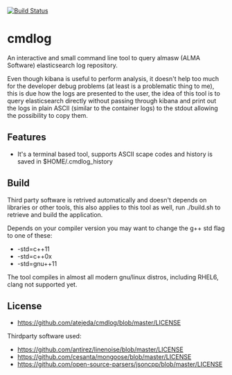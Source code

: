 [![Build Status](https://travis-ci.org/atejeda/cmdlog.svg?branch=master)](https://travis-ci.org/atejeda/cmdlog)

# cmdlog

An interactive and small command line tool to query almasw (ALMA Software) elasticsearch log repository.

Even though kibana is useful to perform analysis, it doesn't help too much for the developer debug problems (at least is a problematic thing to me), this is due how the logs are presented to the user, the idea of this tool is to query elasticsearch directly without passing through kibana and print out the logs in plain ASCII (similar to the container logs) to the stdout allowing the possibility to copy them.

## Features

 - It's a terminal based tool, supports ASCII scape codes and history is saved in $HOME/.cmdlog_history

## Build

Third party software is retrived automatically and doesn't depends on libraries or other tools, this also applies to this tool as well, run ./build.sh to retrieve and build the application.

Depends on your compiler version you may want to change the g++ std flag to one of these:

- -std=c++11
- -std=c++0x
- -std=gnu++11

The tool compiles in almost all modern gnu/linux distros, including RHEL6, clang not supported yet.

## License

- https://github.com/atejeda/cmdlog/blob/master/LICENSE

Thirdparty software used:

- https://github.com/antirez/linenoise/blob/master/LICENSE
- https://github.com/cesanta/mongoose/blob/master/LICENSE
- https://github.com/open-source-parsers/jsoncpp/blob/master/LICENSE
